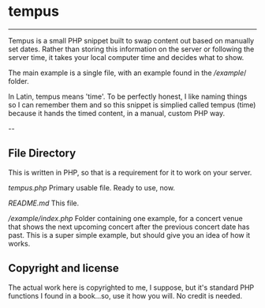 # tempus
---

Tempus is a small PHP snippet built to swap content out based on manually set dates. Rather than storing this information on the server or following the server time, it takes your local computer time and decides what to show. 

The main example is a single file, with an example found in the */example*/ folder. 

In Latin, tempus means 'time'. To be perfectly honest, I like naming things so I can remember them and so this snippet is simplied called tempus (time) because it hands the timed content, in a manual, custom PHP way.

--

## File Directory

This is written in PHP, so that is a requirement for it to work on your server.

*tempus.php* Primary usable file. Ready to use, now.

*README.md* This file.

*/example/index.php* Folder containing one example, for a concert venue that shows the next upcoming concert after the previous concert date has past. This is a super simple example, but should give you an idea of how it works.

## Copyright and license

The actual work here is copyrighted to me, I suppose, but it's standard PHP functions I found in a book...so, use it how you will. No credit is needed.